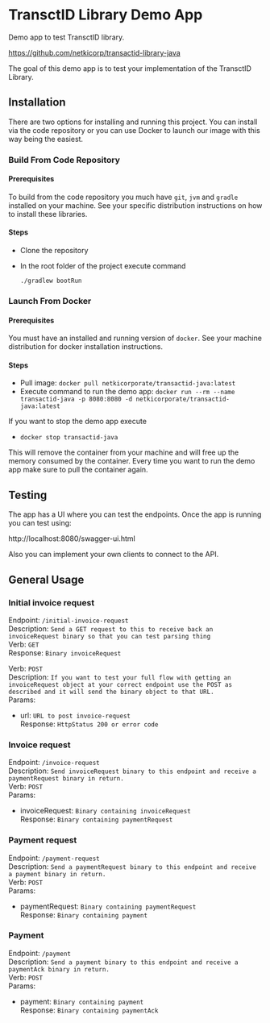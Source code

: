 # TransctID Library Demo App

Demo app to test TransctID library.

https://github.com/netkicorp/transactid-library-java

The goal of this demo app is to test your implementation of the TransctID Library.

## Installation

There are two options for installing and running this project. You can install via the code repository or you can use Docker to launch our image with this way being the easiest.

### Build From Code Repository

#### Prerequisites

To build from the code repository you much have `git`, `jvm` and `gradle` installed on your machine. See your specific distribution instructions on how to install these libraries.

#### Steps

- Clone the repository
- In the root folder of the project execute command

    `./gradlew bootRun`


### Launch From Docker


#### Prerequisites

You must have an installed and running version of `docker`.  See your machine distribution for docker installation instructions.

#### Steps

- Pull image: `docker pull netkicorporate/transactid-java:latest`
- Execute command to run the demo app: `docker run --rm --name transactid-java -p 8080:8080 -d netkicorporate/transactid-java:latest`

If you want to stop the demo app execute

- `docker stop transactid-java`

This will remove the container from your machine and will free up the memory consumed by the container. Every time you want to run the demo app make sure to pull the container again.

## Testing

The app has a UI where you can test the endpoints. Once the app is running you can test using:  

http://localhost:8080/swagger-ui.html

Also you can implement your own clients to connect to the API.  

## General Usage

### Initial invoice request

Endpoint: `/initial-invoice-request`  
Description: `Send a GET request to this to receive back an invoiceRequest binary so that you can test parsing thing`  
Verb: `GET`  
Response: `Binary invoiceRequest`  

Verb: `POST`  
Description: `If you want to test your full flow with getting an invoiceRequest object at your correct endpoint use the POST as described and it will send the binary object to that URL.`  
Params:  
- url: `URL to post invoice-request`  
Response: `HttpStatus 200 or error code`  

### Invoice request

Endpoint: `/invoice-request`  
Description: `Send invoiceRequest binary to this endpoint and receive a paymentRequest binary in return.`  
Verb: `POST`  
Params:  
- invoiceRequest: `Binary containing invoiceRequest`  
Response: `Binary containing paymentRequest`  

### Payment request

Endpoint: `/payment-request`  
Description: `Send a paymentRequest binary to this endpoint and receive a payment binary in return.`  
Verb: `POST`  
Params:  
- paymentRequest: `Binary containing paymentRequest`  
Response: `Binary containing payment`  

### Payment  

Endpoint: `/payment`  
Description: `Send a payment binary to this endpoint and receive a paymentAck binary in return.`  
Verb: `POST`  
Params:  
- payment: `Binary containing payment`  
Response: `Binary containing paymentAck`  
